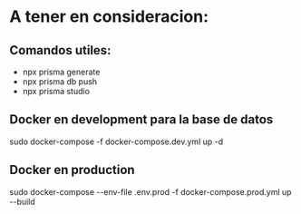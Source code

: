 # A tener en consideracion:

## Comandos utiles:
- npx prisma generate
- npx prisma db push
- npx prisma studio

## Docker en development para la base de datos
sudo docker-compose -f docker-compose.dev.yml up -d

## Docker en production
sudo docker-compose --env-file .env.prod -f docker-compose.prod.yml up --build